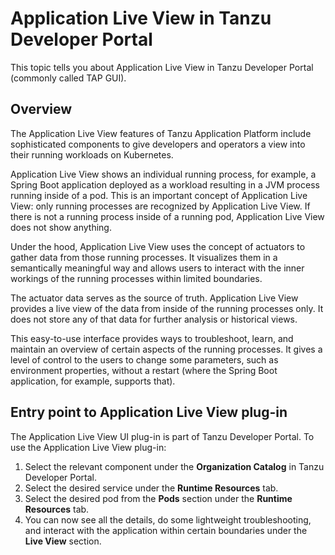 # Application Live View in Tanzu Developer Portal

This topic tells you about Application Live View in Tanzu Developer Portal
(commonly called TAP GUI).

## <a id="overview"></a> Overview

The Application Live View features of Tanzu Application Platform include sophisticated components
to give developers and operators a view into their running workloads on Kubernetes.

Application Live View shows an individual running process, for example, a Spring Boot application
deployed as a workload resulting in a JVM process running inside of a pod.
This is an important concept of Application Live View: only running processes are recognized by
Application Live View.
If there is not a running process inside of a running pod, Application Live View does not show anything.

Under the hood, Application Live View uses the concept of actuators to gather data from
those running processes.
It visualizes them in a semantically meaningful way and allows users to interact with the inner
workings of the running processes within limited boundaries.

The actuator data serves as the source of truth. Application Live View provides a live view of the data from inside of the running processes only.
It does not store any of that data for further analysis or historical views.

This easy-to-use interface provides ways to troubleshoot, learn, and maintain an overview of certain aspects of the running processes.
It gives a level of control to the users to change some parameters, such as environment properties,
without a restart (where the Spring Boot application, for example, supports that).

## <a id="plug-in-entry-point"></a> Entry point to Application Live View plug-in

The Application Live View UI plug-in is part of Tanzu Developer Portal.
To use the Application Live View plug-in:

1. Select the relevant component under the **Organization Catalog** in Tanzu Developer Portal.
1. Select the desired service under the **Runtime Resources** tab.
1. Select the desired pod from the **Pods** section under the **Runtime Resources** tab.
1. You can now see all the details, do some lightweight troubleshooting, and interact with the application within certain boundaries under the **Live View** section.
